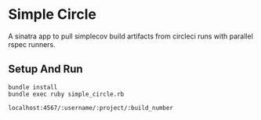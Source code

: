 # Simple Circle

A sinatra app to pull simplecov build artifacts from circleci runs with parallel rspec runners.

## Setup And Run

```
bundle install
bundle exec ruby simple_circle.rb

localhost:4567/:username/:project/:build_number
```
